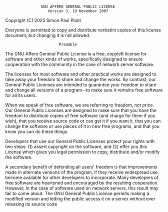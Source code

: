                     GNU AFFERO GENERAL PUBLIC LICENSE
                       Version 3, 19 November 2007

 Copyright (C) 2025 Simon Paul Plant

 Everyone is permitted to copy and distribute verbatim copies
 of this license document, but changing it is not allowed.

                            Preamble

 The GNU Affero General Public License is a free, copyleft license for
 software and other kinds of works, specifically designed to ensure
 cooperation with the community in the case of network server software.

 The licenses for most software and other practical works are designed
 to take away your freedom to share and change the works.  By contrast,
 our General Public Licenses are intended to guarantee your freedom to
 share and change all versions of a program--to make sure it remains free
 software for all its users.

 When we speak of free software, we are referring to freedom, not
 price.  Our General Public Licenses are designed to make sure that you
 have the freedom to distribute copies of free software (and charge for
 them if you wish), that you receive source code or can get it if you
 want it, that you can change the software or use pieces of it in new
 free programs, and that you know you can do these things.

 Developers that use our General Public Licenses protect your rights
 with two steps: (1) assert copyright on the software, and (2) offer
 you this License which gives you legal permission to copy, distribute
 and/or modify the software.

 A secondary benefit of defending all users' freedom is that
 improvements made in alternate versions of the program, if they
 receive widespread use, become available for other developers to
 incorporate.  Many developers of free software are heartened and
 encouraged by the resulting cooperation.  However, in the case of
 software used on network servers, this result may fail to come about.
 The GNU General Public License permits making a modified version and
 letting the public access it on a server without ever releasing its
 source code
